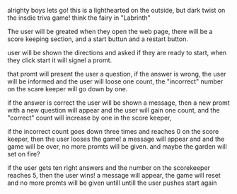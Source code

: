 alrighty boys lets go!
this is a lighthearted on the outside, but dark twist on the insdie triva game! think the fairy in "Labrinth" 

The user will be greated when they open the web page, 
there will be a score keeping section, and a start buttun and a restart button.

user will be shown the directions and asked if they are ready to start,
when they click start it will signel a promt.

that promt will present the user a question,
if the answer is wrong, the user will be informed and the  user will loose one count, the "incorrect"  number on the scare keeper will go down by one.

if the answer is correct the user will be shown a message, then a new promt with a new question will appear and the user will gain one count, and the "correct" count will increase by one in the score keeper, 

if the incorrect count goes down three times and reaches 0 on the score keeper, then the 
user looses the game! a message will appear and 
and the game will be over, no more promts will be given. and maybe the garden will set on fire? 

if the user gets ten right answers and the number on the scorekeeper reaches 5, then the user wins! a message will appear, the game will reset and no more promts will be given untill untill the user pushes start again

